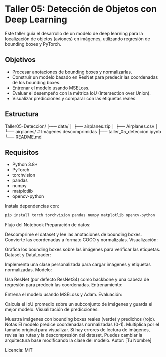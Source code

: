 # Taller 05: Detección de Objetos con Deep Learning

Este taller guía el desarrollo de un modelo de deep learning para la localización de objetos (aviones) en imágenes, utilizando regresión de bounding boxes y PyTorch.

## Objetivos

- Procesar anotaciones de bounding boxes y normalizarlas.
- Construir un modelo basado en ResNet para predecir las coordenadas de los bounding boxes.
- Entrenar el modelo usando MSELoss.
- Evaluar el desempeño con la métrica IoU (Intersection over Union).
- Visualizar predicciones y comparar con las etiquetas reales.

## Estructura
Taller05-Deteccion/ ├── data/ │ ├── airplanes.zip │ ├── Airplanes.csv │ └── airplanes/ # Imágenes descomprimidas ├── taller_05_deteccion.ipynb └── README.md

## Requisitos

- Python 3.8+
- PyTorch
- torchvision
- pandas
- numpy
- matplotlib
- opencv-python

Instala dependencias con:

```sh
pip install torch torchvision pandas numpy matplotlib opencv-python
```

Flujo del Notebook
Preparación de datos:

Descomprime el dataset y lee las anotaciones de bounding boxes.
Convierte las coordenadas a formato COCO y normalízalas.
Visualización:

Grafica los bounding boxes sobre las imágenes para verificar las etiquetas.
Dataset y DataLoader:

Implementa una clase personalizada para cargar imágenes y etiquetas normalizadas.
Modelo:

Usa ResNet (por defecto ResNet34) como backbone y una cabeza de regresión para predecir las coordenadas.
Entrenamiento:

Entrena el modelo usando MSELoss y Adam.
Evaluación:

Calcula el IoU promedio sobre un subconjunto de imágenes y guarda el mejor modelo.
Visualización de predicciones:

Muestra imágenes con bounding boxes reales (verde) y predichos (rojo).
Notas
El modelo predice coordenadas normalizadas (0-1). Multiplica por el tamaño original para visualizar.
Si hay errores de lectura de imágenes, revisa las rutas y la descompresión del dataset.
Puedes cambiar la arquitectura base modificando la clase del modelo.
Autor:
[Tu Nombre]

Licencia:
MIT